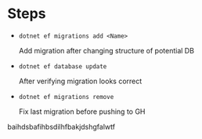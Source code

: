 # Steps

- `dotnet ef migrations add <Name>`

  Add migration after changing structure of potential DB

- `dotnet ef database update`

  After verifying migration looks correct

- `dotnet ef migrations remove`

  Fix last migration before pushing to GH


baihdsbafihbsdilhfbakjdshgfalwtf